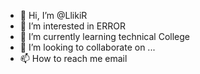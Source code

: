 - 👋 Hi, I’m @LlikiR
- 👀 I’m interested in ERROR
- 🌱 I’m currently learning technical College
- 💞️ I’m looking to collaborate on ...
- 📫 How to reach me email
